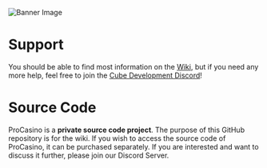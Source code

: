 ![Banner Image](https://i.gyazo.com/d7e28969a1c3d9d09493e190678b80cd.png)
# Support
You should be able to find most information on the [Wiki](https://github.com/File14/ProCasino/wiki), but if you need any more help, feel free to join the [Cube Development Discord](https://i.gyazo.com/3ef0c4d32c020097a61ff5ecc648e6f8.png)!

# Source Code
ProCasino is a **private source code project**. The purpose of this GitHub repository is for the wiki. If you wish to access the source code of ProCasino, it can be purchased separately. If you are interested and want to discuss it further, please join our Discord Server.